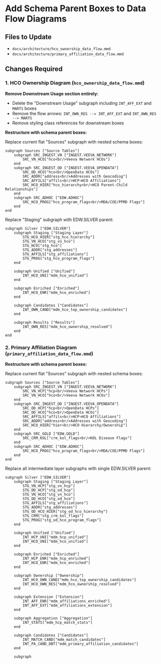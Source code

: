 <!-- 5dcb440f-22ae-43db-8fb3-f6276d83116f 2494a7fb-1110-4a5c-93fa-df367f0f4dde -->
# Add Schema Parent Boxes to Data Flow Diagrams

## Files to Update
- `docs/architecture/hco_ownership_data_flow.mmd`
- `docs/architecture/primary_affiliation_data_flow.mmd`

## Changes Required

### 1. HCO Ownership Diagram (`hco_ownership_data_flow.mmd`)

**Remove Downstream Usage section entirely:**
- Delete the "Downstream Usage" subgraph including `INT_AFF_EXT` and `MARTS` boxes
- Remove the flow arrows: `INT_OWN_RES --> INT_AFF_EXT` and `INT_OWN_RES --> MARTS`
- Remove styling class references for downstream boxes

**Restructure with schema parent boxes:**

Replace current flat "Sources" subgraph with nested schema boxes:
```mermaid
subgraph Sources ["Source Tables"]
    subgraph SRC_INGEST_VN ["INGEST.VEEVA_NETWORK"]
        SRC_VN_HCO["hco<br/>Veeva Network HCOs"]
    end
    subgraph SRC_INGEST_OD ["INGEST.VEEVA_OPENDATA"]
        SRC_OD_HCO["hco<br/>OpenData HCOs"]
        SRC_ADDR["address<br/>Addresses with Geocoding"]
        SRC_AFFILS["affils<br/>HCP→HCO Affiliations"]
        SRC_HCO_HIER["hco_hierarchy<br/>HCO Parent-Child Relationships"]
    end
    subgraph SRC_ADHOC ["EDW.ADHOC"]
        SRC_HCO_PROG["hco_program_flags<br/>MDA/COE/PPMD Flags"]
    end
end
```

Replace "Staging" subgraph with EDW.SILVER parent:
```mermaid
subgraph Silver ["EDW.SILVER"]
    subgraph Staging ["Staging Layer"]
        STG_HCO_HIER["stg_hco_hierarchy"]
        STG_VN_HCO["stg_vn_hco"]
        STG_HCO["stg_hco"]
        STG_ADDR["stg_addresses"]
        STG_AFFILS["stg_affiliations"]
        STG_PROG["stg_hco_program_flags"]
    end
    
    subgraph Unified ["Unified"]
        INT_HCO_UNI["mdm_hco_unified"]
    end
    
    subgraph Enriched ["Enriched"]
        INT_HCO_ENR["mdm_hco_enriched"]
    end
    
    subgraph Candidates ["Candidates"]
        INT_OWN_CAND["mdm_hco_top_ownership_candidates"]
    end
    
    subgraph Results ["Results"]
        INT_OWN_RES["mdm_hco_ownership_resolved"]
    end
end
```

### 2. Primary Affiliation Diagram (`primary_affiliation_data_flow.mmd`)

**Restructure with schema parent boxes:**

Replace current flat "Sources" subgraph with nested schema boxes:
```mermaid
subgraph Sources ["Source Tables"]
    subgraph SRC_INGEST_VN ["INGEST.VEEVA_NETWORK"]
        SRC_VN_HCP["hcp<br/>Veeva Network HCPs"]
        SRC_VN_HCO["hco<br/>Veeva Network HCOs"]
    end
    subgraph SRC_INGEST_OD ["INGEST.VEEVA_OPENDATA"]
        SRC_OD_HCP["hcp<br/>OpenData HCPs"]
        SRC_OD_HCO["hco<br/>OpenData HCOs"]
        SRC_AFFILS["affils<br/>HCP→HCO Affiliations"]
        SRC_ADDR["address<br/>Addresses with Geocoding"]
        SRC_HCO_HIER["hier<br/>HCO Hierarchy/Ownership"]
    end
    subgraph SRC_GOLD ["EDW.GOLD"]
        SRC_CRM_KOL["crm_kol_flags<br/>KOL Disease Flags"]
    end
    subgraph SRC_ADHOC ["EDW.ADHOC"]
        SRC_HCO_PROG["hco_program_flags<br/>MDA/COE/PPMD Flags"]
    end
end
```

Replace all intermediate layer subgraphs with single EDW.SILVER parent:
```mermaid
subgraph Silver ["EDW.SILVER"]
    subgraph Staging ["Staging Layer"]
        STG_VN_HCP["stg_vn_hcp"]
        STG_OD_HCP["stg_od_hcp"]
        STG_VN_HCO["stg_vn_hco"]
        STG_OD_HCO["stg_od_hco"]
        STG_AFFILS["stg_affiliations"]
        STG_ADDR["stg_addresses"]
        STG_OD_HCO_HIER["stg_od_hco_hierarchy"]
        STG_CRM["stg_crm_kol_flags"]
        STG_PROG["stg_od_hco_program_flags"]
    end
    
    subgraph Unified ["Unified"]
        INT_HCP_UNI["mdm_hcp_unified"]
        INT_HCO_UNI["mdm_hco_unified"]
    end
    
    subgraph Enriched ["Enriched"]
        INT_HCP_ENR["mdm_hcp_enriched"]
        INT_HCO_ENR["mdm_hco_enriched"]
    end
    
    subgraph Ownership ["Ownership"]
        INT_HCO_OWN_CAND["mdm_hco_top_ownership_candidates"]
        INT_HCO_OWN_RES["mdm_hco_ownership_resolved"]
    end
    
    subgraph Extension ["Extension"]
        INT_AFF_ENR["mdm_affiliations_enriched"]
        INT_AFF_EXT["mdm_affiliations_extension"]
    end
    
    subgraph Aggregation ["Aggregation"]
        INT_STATS["mdm_hcp_match_stats"]
    end
    
    subgraph Candidates ["Candidates"]
        INT_MATCH_CAND["mdm_match_candidates"]
        INT_PA_CAND_DBT["mdm_primary_affiliation_candidates"]
    end
    
    subgraph